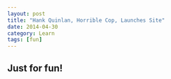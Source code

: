 ```yaml
---
layout: post
title: "Hank Quinlan, Horrible Cop, Launches Site"
date: 2014-04-30
category: Learn
tags: [fun]
---
```


Just for fun!
---
